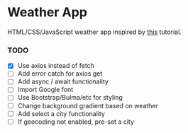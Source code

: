 # Weather App

HTML/CSS/JavaScript weather app inspired by [this](https://youtu.be/wPElVpR1rwA) tutorial.

### TODO

- [x] Use axios instead of fetch
- [ ] Add error catch for axios get
- [ ] Add async / await functionality
- [ ] Import Google font
- [ ] Use Bootstrap/Bulma/etc for styling
- [ ] Change background gradient based on weather
- [ ] Add select a city functionality
- [ ] If geocoding not enabled, pre-set a city